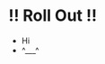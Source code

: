 # !! Roll Out !!

- Hi
-  ^___^


<!-- Open Items

  Index button in nav bar doesnt work
  Play again isnt perfect
  Keydown instead of click
  2P

-->
